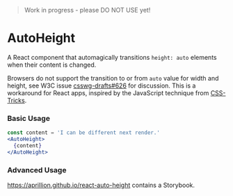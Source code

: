 > Work in progress - please DO NOT USE yet!

# AutoHeight

A React component that automagically transitions `height: auto` elements when their content is changed.

Browsers do not support the transition to or from `auto` value for 
width and height, see W3C issue [csswg-drafts#626](https://github.com/w3c/csswg-drafts/issues/626) for discussion. This is a workaround for React apps, inspired by the JavaScript technique from [CSS-Tricks](https://css-tricks.com/using-css-transitions-auto-dimensions/#article-header-id-5).

### Basic Usage

```jsx
const content = 'I can be different next render.'
<AutoHeight>
  {content}
</AutoHeight>
```

### Advanced Usage

https://aprillion.github.io/react-auto-height contains a Storybook.
